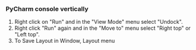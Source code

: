 ### PyCharm console vertically
1) Right click on "Run" and in the "View Mode" menu select "Undock".
2) Right click "Run" again and in the "Move to" menu select "Right top" or "Left top".
3) To Save Layout in Window, Layout menu